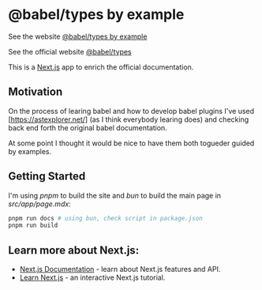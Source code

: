 # @babel/types by example

See the website [@babel/types by example](#)

See the official website [@babel/types](https://babeljs.io/docs/babel-types)

This is a [Next.js](https://nextjs.org/) app to enrich the official documentation.

## Motivation

On the process of learing babel and how to develop babel plugins I've used [https://astexplorer.net/] (as I think everybody learing does) and checking back end forth the original babel documentation.

At some point I thought it would be nice to have them both togueder guided by examples.

## Getting Started

I'm using _pnpm_ to build the site and _bun_ to build the main page in _src/app/page.mdx_:

```bash
pnpm run docs # using bun, check script in package.json
pnpm run build
```

## Learn more about Next.js:

- [Next.js Documentation](https://nextjs.org/docs) - learn about Next.js features and API.
- [Learn Next.js](https://nextjs.org/learn) - an interactive Next.js tutorial.
